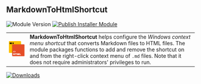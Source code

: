 ## MarkdownToHtmlShortcut
![Module Version](https://img.shields.io/badge/version-0.0.6-teal)
[![Publish Installer Module](https://github.com/sangafabrice/convertto-html-shortcut/actions/workflows/publish-installer-module.yaml/badge.svg)](https://github.com/sangafabrice/convertto-html-shortcut/actions/workflows/publish-installer-module.yaml)

|||
| --- | ------------------------------------------------------- |
| <img src='module-icon.svg' alt='Module Icon' width='300px'> | **MarkdownToHtmlShortcut** helps configure the _Windows context menu shortcut_ that converts Markdown files to HTML files. The module packages functions to add and remove the shortcut on and from the right-click context menu of `.md` files. Note that it does not require administrators' privileges to run. |

[![Downloads](https://img.shields.io/powershellgallery/dt/MarkdownToHtmlShortcut?color=blue&label=PSGallery%20%E2%AC%87%EF%B8%8F)](https://www.powershellgallery.com/packages/MarkdownToHtmlShortcut)






